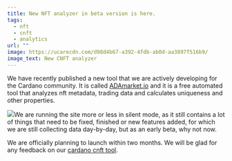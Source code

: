 ```yaml
---
title: New NFT analyzer in beta version is here.
tags:
  - nft
  - cnft
  - analytics
url: ""
image: https://ucarecdn.com/d98d4b67-a392-4fdb-ab0d-aa3897f516b9/
image_text: New CNFT analyzer
---
```


We have recently published a new tool that we are actively developing for the Cardano community. It is called [ADAmarket.io](//adamarket.io) and it is a free automated tool that analyzes nft metadata, trading data and calculates uniqueness and other properties.

![](https://ucarecdn.com/cccedf3a-7b3b-4da3-88ac-7df363312293/-/preview/-/format/auto/-/quality/smart/)We are running the site more or less in silent mode, as it still contains a lot of things that need to be fixed, finished or new features added, for which we are still collecting data day-by-day, but as an early beta, why not now.

We are officially planning to launch within two months. We will be glad for any feedback on our [cardano cnft tool](https://adamarket.io).
